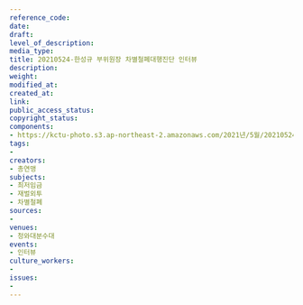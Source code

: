 ```yaml
---
reference_code: 
date: 
draft: 
level_of_description: 
media_type: 
title: 20210524-한성규 부위원장 차별철폐대행진단 인터뷰
description: 
weight: 
modified_at: 
created_at: 
link: 
public_access_status: 
copyright_status: 
components:
- https://kctu-photo.s3.ap-northeast-2.amazonaws.com/2021년/5월/20210524-한성규+부위원장+차별철폐대행진단+인터뷰/_1D20004.jpg
tags:
- 
creators:
- 총연맹
subjects:
- 최저임금
- 재벌외투
- 차별철폐
sources:
- 
venues:
- 청와대분수대
events:
- 인터뷰
culture_workers:
- 
issues:
- 
---
```

